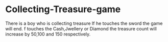 # Collecting-Treasure-game
There is a boy who is collecting treasure
If he touches the sword the game will end.
f touches the Cash,Jwellery or Diamond the treasure count will increase by 50,100 and 150 respectively.
